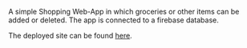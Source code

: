 A simple Shopping Web-App in which groceries or other items can be added or deleted. The app is connected to a firebase database.

The deployed site can be found [here](cookies-n-more.netlify.app).
